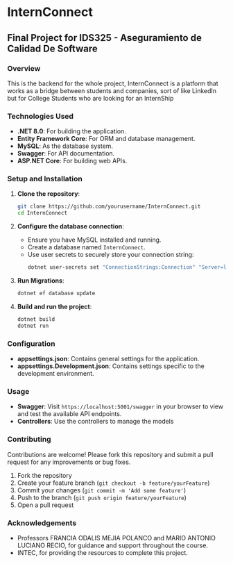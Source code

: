 # InternConnect

## Final Project for IDS325 - Aseguramiento de Calidad De Software

### Overview

This is the backend for the whole project, InternConnect is a platform that works as a bridge between students and companies, sort of like LinkedIn but for College Students who are looking for an InternShip

### Technologies Used

- **.NET 8.0**: For building the application.
- **Entity Framework Core**: For ORM and database management.
- **MySQL**: As the database system.
- **Swagger**: For API documentation.
- **ASP.NET Core**: For building web APIs.

### Setup and Installation

1. **Clone the repository**:
    ```sh
    git clone https://github.com/yourusername/InternConnect.git
    cd InternConnect
    ```

2. **Configure the database connection**:
    - Ensure you have MySQL installed and running.
    - Create a database named `InternConnect`.
    - Use user secrets to securely store your connection string:
      ```sh
      dotnet user-secrets set "ConnectionStrings:Connection" "Server=localhost;Database=internconnect;user=root;password=yourpassword;"
      ```

3. **Run Migrations**:
    ```sh
    dotnet ef database update
    ```

4. **Build and run the project**:
    ```sh
    dotnet build
    dotnet run
    ```

### Configuration

- **appsettings.json**: Contains general settings for the application.
- **appsettings.Development.json**: Contains settings specific to the development environment.

### Usage

- **Swagger**: Visit `https://localhost:5001/swagger` in your browser to view and test the available API endpoints.
- **Controllers**: Use the controllers to manage the models
### Contributing

Contributions are welcome! Please fork this repository and submit a pull request for any improvements or bug fixes.

1. Fork the repository
2. Create your feature branch (`git checkout -b feature/yourFeature`)
3. Commit your changes (`git commit -m 'Add some feature'`)
4. Push to the branch (`git push origin feature/yourFeature`)
5. Open a pull request

### Acknowledgements

- Professors FRANCIA ODALIS MEJIA POLANCO and MARIO ANTONIO LUCIANO RECIO, for guidance and support throughout the course.
- INTEC, for providing the resources to complete this project.

